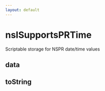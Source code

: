 ```yaml
---
layout: default
---
```


# nsISupportsPRTime #

Scriptable storage for NSPR date/time values


## data ##

## toString ##
